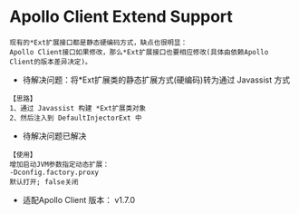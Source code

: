 # Apollo Client Extend Support
```
现有的*Ext扩展接口都是静态硬编码方式，缺点也很明显：
Apollo Client接口如果修改，那么*Ext扩展接口也要相应修改(具体由依赖Apollo Client的版本差异决定)。
```

-   待解决问题：将*Ext扩展类的静态扩展方式(硬编码)转为通过 Javassist 方式
```
【思路】
1、通过 Javassist 构建 *Ext扩展类对象
2、然后注入到 DefaultInjectorExt 中
```

-   待解决问题已解决
```
【使用】
增加启动JVM参数指定动态扩展：
-Dconfig.factory.proxy
默认打开; false关闭
```

-   适配Apollo Client 版本：
v1.7.0